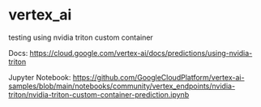 # vertex_ai
testing using nvidia triton custom container

Docs: https://cloud.google.com/vertex-ai/docs/predictions/using-nvidia-triton

Jupyter Notebook: https://github.com/GoogleCloudPlatform/vertex-ai-samples/blob/main/notebooks/community/vertex_endpoints/nvidia-triton/nvidia-triton-custom-container-prediction.ipynb
